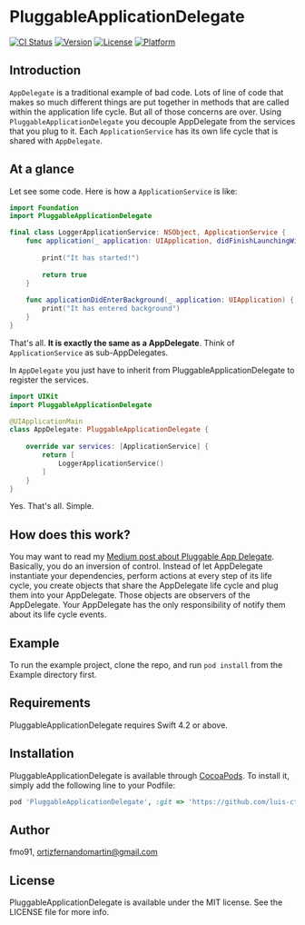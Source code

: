 # PluggableApplicationDelegate

[![CI Status](http://img.shields.io/travis/fmo91/PluggableApplicationDelegate.svg?style=flat)](https://travis-ci.org/fmo91/PluggableApplicationDelegate)
[![Version](https://img.shields.io/cocoapods/v/PluggableApplicationDelegate.svg?style=flat)](http://cocoapods.org/pods/PluggableApplicationDelegate)
[![License](https://img.shields.io/cocoapods/l/PluggableApplicationDelegate.svg?style=flat)](http://cocoapods.org/pods/PluggableApplicationDelegate)
[![Platform](https://img.shields.io/cocoapods/p/PluggableApplicationDelegate.svg?style=flat)](http://cocoapods.org/pods/PluggableApplicationDelegate)

## Introduction
`AppDelegate` is a traditional example of bad code. Lots of line of code that makes so much different things are put together in methods that are called within the application life cycle. But all of those concerns are over.
Using `PluggableApplicationDelegate` you decouple AppDelegate from the services that you plug to it. Each `ApplicationService` has its own life cycle that is shared with `AppDelegate`. 

## At a glance
Let see some code.
Here is how a `ApplicationService` is like:

```swift
import Foundation
import PluggableApplicationDelegate

final class LoggerApplicationService: NSObject, ApplicationService {
    func application(_ application: UIApplication, didFinishLaunchingWithOptions launchOptions: [UIApplication.LaunchOptionsKey : Any]? = nil) -> Bool {
        
        print("It has started!")
        
        return true
    }
    
    func applicationDidEnterBackground(_ application: UIApplication) {
        print("It has entered background")
    }
}
```

That's all. **It is exactly the same as a AppDelegate**. Think of `ApplicationService` as sub-AppDelegates.

In `AppDelegate` you just have to inherit from PluggableApplicationDelegate to register the services.

```swift
import UIKit
import PluggableApplicationDelegate

@UIApplicationMain
class AppDelegate: PluggableApplicationDelegate {
    
    override var services: [ApplicationService] {
        return [
            LoggerApplicationService()
        ]
    }
}
```

Yes. That's all. Simple.

## How does this work?

You may want to read my [Medium post about Pluggable App Delegate](https://medium.com/ios-os-x-development/pluggableapplicationdelegate-e50b2c5d97dd#.sz50l4d0l).
Basically, you do an inversion of control. Instead of let AppDelegate instantiate your dependencies, perform actions at every step of its life cycle, you create objects that share the AppDelegate life cycle and plug them into your AppDelegate.
Those objects are observers of the AppDelegate. Your AppDelegate has the only responsibility of notify them about its life cycle events.

## Example

To run the example project, clone the repo, and run `pod install` from the Example directory first.

## Requirements

PluggableApplicationDelegate requires Swift 4.2 or above.

## Installation

PluggableApplicationDelegate is available through [CocoaPods](http://cocoapods.org). To install
it, simply add the following line to your Podfile:

```ruby
pod 'PluggableApplicationDelegate', :git => 'https://github.com/luis-ct/PluggableApplicationDelegate'
```

## Author

fmo91, ortizfernandomartin@gmail.com

## License

PluggableApplicationDelegate is available under the MIT license. See the LICENSE file for more info.
